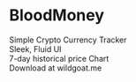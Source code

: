 # BloodMoney
Simple Crypto Currency Tracker  
Sleek, Fluid UI  
7-day historical price Chart  
Download at wildgoat.me  
